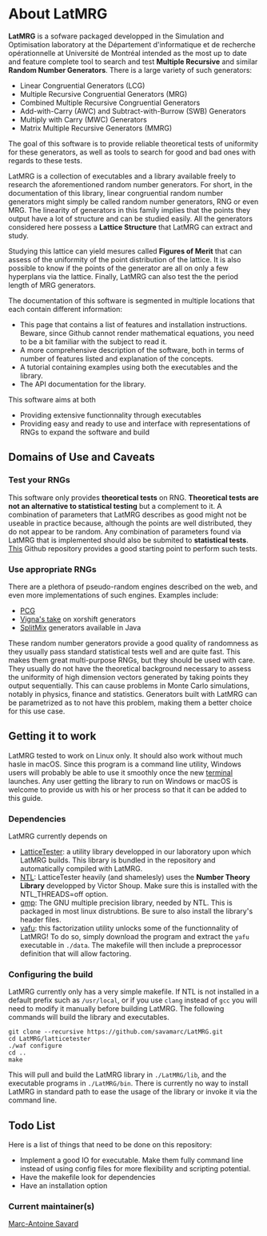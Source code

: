 # About LatMRG

**LatMRG** is a sofware packaged developped in the Simulation and Optimisation
laboratory at the Département d'informatique et de recherche opérationnelle at
Université de Montréal intended as the most up to date and feature
complete tool to search and test **Multiple Recursive** and similar **Random 
Number Generators**. There is a large variety of such generators:
- Linear Congruential Generators (LCG)
- Multiple Recursive Congruential Generators (MRG)
- Combined Multiple Recursive Congruential Generators
- Add-with-Carry (AWC) and Subtract-with-Burrow (SWB) Generators
- Multiply with Carry (MWC) Generators
- Matrix Multiple Recursive Generators (MMRG)

The goal of this software is to provide reliable theoretical tests of uniformity
for these generators, as well as tools to search for good and bad ones with
regards to these tests.

LatMRG is a collection of executables and a library available freely to
research the aforementioned random number generators. For short, in the
documentation of this library, linear congruential random number generators
might simply be called random number generators, RNG or even MRG. The linearity
of generators in this family implies that the points they output have a lot
of structure and can be studied easily. All the generators considered here
possess a **Lattice Structure** that LatMRG can extract and study.

Studying
this lattice can yield mesures called **Figures of Merit** that can assess of
the uniformity of the point distribution of the lattice. It is also possible
to know if the points of the generator are all on only a few hyperplans via the
lattice. Finally, LatMRG can also test the the period length of MRG generators.

The documentation of this software is segmented in multiple locations that each
contain different information:
- This page that contains a list of features and installation instructions.
  Beware, since Github cannot render mathematical equations, you need to be
  a bit familiar with the subject to read it.
- A more comprehensive description of the software, both in terms of number of
  features listed and explanation of the concepts.
- A tutorial containing examples using both the executables and the library.
- The API documentation for the library.

This software aims at both
- Providing extensive functionnality through executables
- Providing easy and ready to use and interface with representations of RNGs to
  expand the software and build 

## Domains of Use and Caveats

### Test your RNGs

This software only provides **theoretical tests** on RNG. **Theoretical
tests are not an alternative to statistical testing** but a complement to it.
A combination of parameters that LatMRG describes as good might not be useable
in practice because, although the points are well distributed, they do not
appear to be random. Any combination of parameters found via LatMRG that is
implemented should also be submited to **statistical tests**.
[This](https://github.com/lemire/testingRNG) Github repository provides a good
starting point to perform such tests.

### Use appropriate RNGs

There are a plethora of pseudo-random engines described on the web, and even more
implementations of such engines. Examples include:
- [PCG](http://www.pcg-random.org/)
- [Vigna's take](http://xoshiro.di.unimi.it/) on xorshift generators
- [SplitMix](http://dx.doi.org/10.1145/2714064.2660195) generators available in
  Java

These random number generators provide a good quality of randomness as they
usually pass standard statistical tests well and are quite fast. This makes them
great multi-purpose RNGs, but they should
be used with care. They usually do not have the theoretical background necessary
to assess the uniformity of high dimension vectors generated by taking points
they output sequentially. This can cause problems in Monte Carlo simulations,
notably in physics, finance and statistics. Generators built with LatMRG can be
parametrized as to not have this problem, making them a better choice for this
use case.

## Getting it to work

LatMRG tested to work on Linux only. It should also work without much hasle in
macOS. Since this program is a command line utility, Windows users will probably
be able to use it smoothly once the new
[terminal](https://github.com/microsoft/terminal) launches. Any user getting
the library to run on Windows or macOS is welcome to provide us with his
or her process so that it can be added to this guide.

### Dependencies

LatMRG currently depends on
* [LatticeTester](https://github.com/umontreal-simul/latcommon): a utility library
developped in our laboratory upon which LatMRG builds. This library is bundled
in the repository and automatically compiled with LatMRG.
* [NTL](http://www.shoup.net/ntl/index.html): LatticeTester heavily (and shamelesly)
uses the **Number Theory Library** developped by Victor Shoup. Make sure this is
installed with the NTL_THREADS=off option.
* [gmp](https://gmplib.org/): The GNU multiple precision library, needed by NTL.
This is packaged in most linux distrubtions. Be sure to also install the
library's header files.
* [yafu](https://sourceforge.net/projects/yafu/): this factorization
utility unlocks some of the functionnality of LatMRG! To do so,
simply download the program and extract the `yafu` executable in `./data`. The
makefile will then include a preprocessor definition that will allow factoring.

### Configuring the build

LatMRG currently only has a very simple makefile. If NTL is not installed in a
default prefix such as `/usr/local`, or if you use `clang` instead of `gcc` you
will need to modify it manually before building LatMRG. The following commands
will build the library and executables.
```
git clone --recursive https://github.com/savamarc/LatMRG.git
cd LatMRG/latticetester
./waf configure
cd ..
make
```

This will pull and build the LatMRG library in `./LatMRG/lib`, and the executable
programs in `./LatMRG/bin`. There is currently no way to install LatMRG in
standard path to ease the usage of the library or invoke it via the command line.

## Todo List

Here is a list of things that need to be done on this repository:
- Implement a good IO for executable. Make them fully command line instead of
using config files for more flexibility and scripting potential.
- Have the makefile look for dependencies
- Have an installation option

### Current maintainer(s)

[Marc-Antoine Savard](https://github.com/savamarc)
